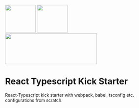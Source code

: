 <img src="https://upload.wikimedia.org/wikipedia/commons/thumb/4/47/React.svg/250px-React.svg.png" width=100px  height=90px>   <img src="https://upload.wikimedia.org/wikipedia/commons/thumb/4/4c/Typescript_logo_2020.svg/80px-Typescript_logo_2020.svg.png" width=100px  height=90px>   <img src="https://upload.wikimedia.org/wikipedia/commons/thumb/9/94/Webpack.svg/130px-Webpack.svg.png" width=300px  height=100px>  
# React Typescript Kick Starter 

React-Typescript kick starter with webpack, babel, tsconfig etc. configurations from scratch.
